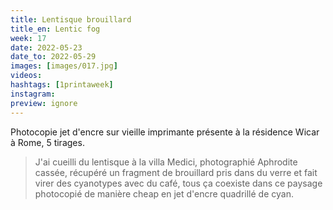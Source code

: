 ```yaml
---
title: Lentisque brouillard
title_en: Lentic fog
week: 17
date: 2022-05-23
date_to: 2022-05-29
images: [images/017.jpg]
videos: 
hashtags: [1printaweek]
instagram: 
preview: ignore
---
```




Photocopie jet d'encre sur vieille imprimante présente à la résidence Wicar à Rome, 5 tirages.

> J'ai cueilli du lentisque à la villa Medici, photographié Aphrodite cassée, récupéré un fragment de brouillard pris dans du verre et fait virer des cyanotypes avec du café, tous ça coexiste dans ce paysage photocopié de manière cheap en jet d'encre quadrillé de cyan.
>


